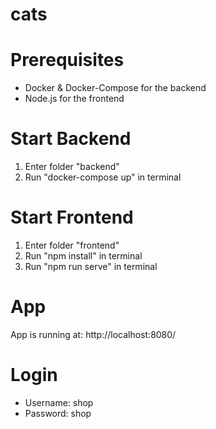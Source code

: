 # cats

# Prerequisites
  - Docker & Docker-Compose for the backend
  - Node.js for the frontend

# Start Backend
  1. Enter folder "backend"
  2. Run "docker-compose up" in terminal

# Start Frontend
  1. Enter folder "frontend"
  2. Run "npm install" in terminal
  3. Run "npm run serve" in terminal

# App
App is running at: http://localhost:8080/

# Login
- Username: shop
- Password: shop
